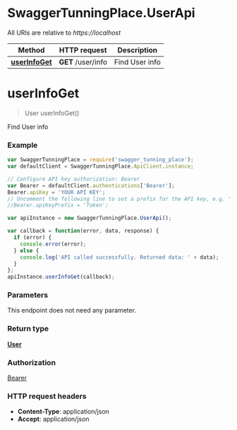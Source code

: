 # SwaggerTunningPlace.UserApi

All URIs are relative to *https://localhost*

Method | HTTP request | Description
------------- | ------------- | -------------
[**userInfoGet**](UserApi.md#userInfoGet) | **GET** /user/info | Find User info


<a name="userInfoGet"></a>
# **userInfoGet**
> User userInfoGet()

Find User info

### Example
```javascript
var SwaggerTunningPlace = require('swagger_tunning_place');
var defaultClient = SwaggerTunningPlace.ApiClient.instance;

// Configure API key authorization: Bearer
var Bearer = defaultClient.authentications['Bearer'];
Bearer.apiKey = 'YOUR API KEY';
// Uncomment the following line to set a prefix for the API key, e.g. "Token" (defaults to null)
//Bearer.apiKeyPrefix = 'Token';

var apiInstance = new SwaggerTunningPlace.UserApi();

var callback = function(error, data, response) {
  if (error) {
    console.error(error);
  } else {
    console.log('API called successfully. Returned data: ' + data);
  }
};
apiInstance.userInfoGet(callback);
```

### Parameters
This endpoint does not need any parameter.

### Return type

[**User**](User.md)

### Authorization

[Bearer](../README.md#Bearer)

### HTTP request headers

 - **Content-Type**: application/json
 - **Accept**: application/json

